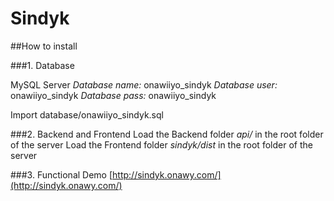 # Sindyk

##How to install

###1. Database

MySQL Server
*Database name:* onawiiyo_sindyk
*Database user:* onawiiyo_sindyk
*Database pass:* onawiiyo_sindyk

Import database/onawiiyo_sindyk.sql

###2. Backend and Frontend
Load the Backend folder *api/* in the root folder of the server
Load the Frontend folder *sindyk/dist* in the root folder of the server

###3. Functional Demo
[http://sindyk.onawy.com/](http://sindyk.onawy.com/)